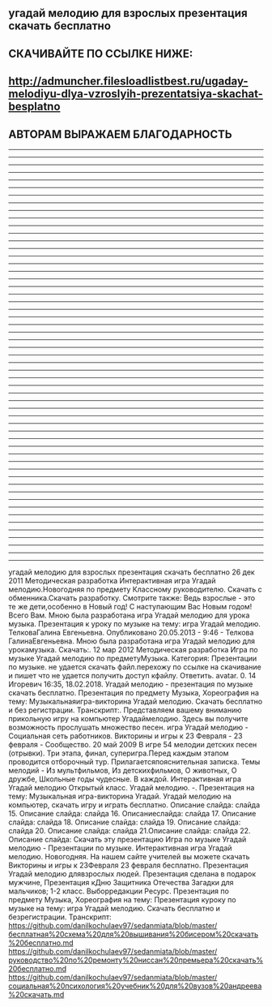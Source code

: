угадай мелодию для взрослых презентация скачать бесплатно
--------------------------------------------------
СКАЧИВАЙТЕ ПО ССЫЛКЕ НИЖЕ:
--------------------------------------------------
http://admuncher.filesloadlistbest.ru/ugaday-melodiyu-dlya-vzroslyih-prezentatsiya-skachat-besplatno
--------------------------------------------------
АВТОРАМ ВЫРАЖАЕМ БЛАГОДАРНОСТЬ
--------------------------------------------------
--------------------------------------------------
--------------------------------------------------
--------------------------------------------------
--------------------------------------------------
--------------------------------------------------
--------------------------------------------------
--------------------------------------------------
--------------------------------------------------
--------------------------------------------------
--------------------------------------------------
--------------------------------------------------
--------------------------------------------------
--------------------------------------------------
--------------------------------------------------
--------------------------------------------------
--------------------------------------------------
--------------------------------------------------
--------------------------------------------------
--------------------------------------------------
--------------------------------------------------
--------------------------------------------------
--------------------------------------------------
--------------------------------------------------
--------------------------------------------------
--------------------------------------------------
--------------------------------------------------
--------------------------------------------------
--------------------------------------------------
--------------------------------------------------
--------------------------------------------------
--------------------------------------------------
--------------------------------------------------
--------------------------------------------------
--------------------------------------------------
--------------------------------------------------
--------------------------------------------------
--------------------------------------------------
--------------------------------------------------
--------------------------------------------------
--------------------------------------------------
--------------------------------------------------
--------------------------------------------------
--------------------------------------------------
--------------------------------------------------
--------------------------------------------------
--------------------------------------------------
--------------------------------------------------
--------------------------------------------------
--------------------------------------------------
--------------------------------------------------
--------------------------------------------------
--------------------------------------------------
--------------------------------------------------
--------------------------------------------------
--------------------------------------------------
угадай мелодию для взрослых презентация скачать бесплатно 26 дек 2011  Методическая разработка Интерактивная игра Угадай мелодию.Новогодняя по предмету Классному руководителю.  Скачать с обменника.Скачать разработку. Смотрите также:  Ведь взрослые - это те же дети,особенно в Новый год! С наступающим Вас Новым годом! Всего Вам. Мною была разработана игра Угадай мелодию для урока музыка. Презентация к уроку по музыке на тему: игра Угадай мелодию. ТелковаГалина Евгеньевна. Опубликовано 20.05.2013 - 9:46 - Телкова ГалинаЕвгеньевна. Мною была разработана игра Угадай мелодию для урокамузыка. Скачать:. 12 мар 2012  Методическая разработка Игра по музыке Угадай мелодию по предметуМузыка. Категория: Презентации по музыке.  не удается скачать файл.перехожу по ссылке на скачивание и пишет что не удается получить доступ кфайлу. Ответить. avatar. 0. 14 Игоревич  16:35, 18.02.2018. Угадай мелодию - презентация по музыке скачать бесплатно. Презентация по предмету Музыка, Хореография на тему: Музыкальнаяигра-викторина Угадай мелодию. Скачать бесплатно и без регистрации. Транскрипт:. Представляем вашему вниманию прикольную игру на компьютер Угадаймелодию. Здесь вы получите возможность прослушать множество песен. игра Угадай мелодию - Социальная сеть работников. Викторины и игры к 23 Февраля - 23 февраля - Сообщество. 20 май 2009  В игре 54 мелодии детских песен (отрывки). Три этапа, финал, суперигра.Перед каждым этапом проводится отборочный тур. Прилагаетсяпояснительная записка. Темы мелодий - Из мультфильмов, Из детскихфильмов, О животных, О дружбе, Школьные годы чудесные. В каждой. Интерактивная игра Угадай мелодию  Открытый класс. Угадай мелодию. -. Презентация на тему: Музыкальная игра-викторина Угадай. Угадай мелодию на компьютер, скачать игру и играть бесплатно. Описание слайда:  слайда 15. Описание слайда:  слайда 16. Описаниеслайда:  слайда 17. Описание слайда:  слайда 18. Описание слайда: слайда 19. Описание слайда:  слайда 20. Описание слайда:  слайда 21.Описание слайда:  слайда 22. Описание слайда: Скачать эту презентацию
Игра по музыке Угадай мелодию - Презентации по музыке. Интерактивная игра Угадай мелодию. Новогодняя. На нашем сайте учителей вы можете скачать Викторины и игры к 23Февраля 23 февраля бесплатно.  Презентация Угадай мелодию длявзрослых людей. Презентация сделана в подарок мужчине,  Презентация кДню Защитника Отечества Загадки для мальчиков; 1-2 класс. Выборредакции Ресурс. Презентация по предмету Музыка, Хореография на тему: Презентация куроку по музыке на тему: игра Угадай мелодию. Скачать бесплатно и безрегистрации.  Транскрипт:
https://github.com/danilkochulaev97/sedanmiata/blob/master/бесплатная%20схема%20для%20вышивания%20бисером%20скачать%20бесплатно.md
https://github.com/danilkochulaev97/sedanmiata/blob/master/руководство%20по%20ремонту%20ниссан%20премьера%20скачать%20бесплатно.md
https://github.com/danilkochulaev97/sedanmiata/blob/master/социальная%20психология%20учебник%20для%20вузов%20андреева%20скачать.md
